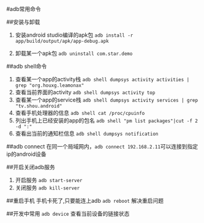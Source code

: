 #adb常用命令

##安装与卸载

1. 安装android studio编译的apk包 `adb install -r app/build/output/apk/app-debug.apk`

2. 卸载某一个apk包 `adb uninstall com.star.demo`

##adb shell命令

1. 查看某一个app的activity栈 `adb shell dumpsys activity activities | grep "org.houxg.leamonax"` 
2. 查看当前界面的activity  `adb shell dumpsys activity top`
3. 查看某一个app的service栈 `adb shell dumpsys activity services | grep "tv.shou.android"`
4. 查看手机处理器的信息 `adb shell cat /proc/cpuinfo`
5. 列出手机上已经安装的app的包名 `adb shell "pm list packages"|cut -f 2 -d ":"`
6. 查看出当前的通知栏信息 `adb shell dumpsys notification`


##adb connect
在同一个局域网内，`adb connect 192.168.2.11`可以连接到指定ip的android设备

##开启关闭adb服务
1. 开启服务 `adb start-server`
2. 关闭服务 `adb kill-server`

##重启手机
手机卡死了,只要能连上adb `adb reboot` 解决重启问题

##开发中常用
`adb device` 查看当前设备的链接状态
